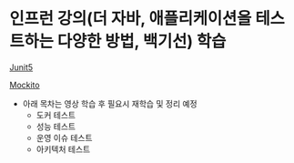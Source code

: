 # 인프런 강의(더 자바, 애플리케이션을 테스트하는 다양한 방법, 백기선) 학습

<a href="https://github.com/KyumPaKa/TestStudy/tree/master/Junit5">Junit5</a>

<a href="https://github.com/KyumPaKa/TestStudy/tree/master/mockito">Mockito</a>

- 아래 목차는 영상 학습 후 필요시 재학습 및 정리 예정
  - 도커 테스트
  - 성능 테스트
  - 운영 이슈 테스트
  - 아키텍처 테스트
